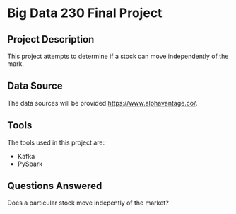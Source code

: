 # Big Data 230 Final Project

## Project Description
This project attempts to determine if a stock can move independently of the mark.

## Data Source
The data sources will be provided https://www.alphavantage.co/.

## Tools
The tools used in this project are:
* Kafka
* PySpark

## Questions Answered
Does a particular stock move indepently of the market?
